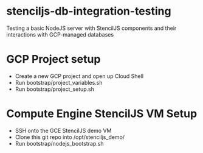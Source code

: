 # stenciljs-db-integration-testing
Testing a basic NodeJS server with StencilJS components and their interactions with GCP-managed databases

# GCP Project setup
* Create a new GCP project and open up Cloud Shell
* Run bootstrap/project_variables.sh
* Run bootstrap/project_setup.sh

# Compute Engine StencilJS VM Setup
* SSH onto the GCE StencilJS demo VM
* Clone this git repo into /opt/stenciljs_demo/
* Run bootstrap/nodejs_bootstrap.sh
